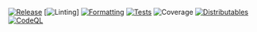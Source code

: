 [![Release](https://img.shields.io/github/v/release/actions/deploy-pages?label=Release&logo=github)](https://github.com/actions/deploy-pages/releases/latest) [![Linting]()] [![Formatting](https://img.shields.io/github/actions/workflow/status/actions/deploy-pages/check-formatting.yml?label=Formatting&logo=github)](https://github.com/actions/deploy-pages/actions/workflows/check-formatting.yml) [![Tests](https://img.shields.io/github/actions/workflow/status/actions/deploy-pages/test.yml?label=Tests&logo=github)](https://github.com/actions/deploy-pages/actions/workflows/test.yml) ![Coverage](./coverage_badge.svg) [![Distributables](https://img.shields.io/github/actions/workflow/status/actions/deploy-pages/check-dist.yml?label=Distributables&logo=github)](https://github.com/actions/deploy-pages/actions/workflows/check-dist.yml) [![CodeQL](https://img.shields.io/github/actions/workflow/status/actions/deploy-pages/codeql-analysis.yml?label=CodeQL&logo=github)](https://github.com/actions/deploy-pages/actions/workflows/codeql-analysis.yml)
